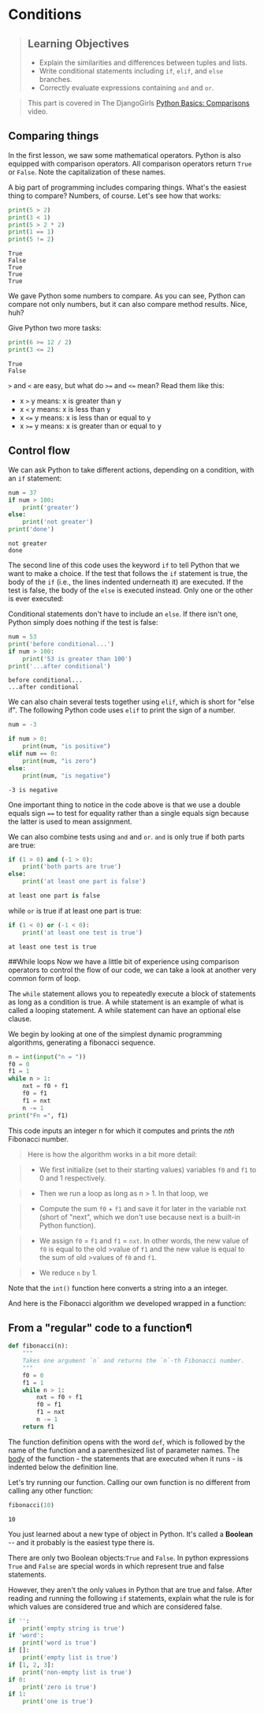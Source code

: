 # Conditions

> ## Learning Objectives
>
> *   Explain the similarities and differences between tuples and lists.
> *   Write conditional statements including `if`, `elif`, and `else` branches.
> *   Correctly evaluate expressions containing `and` and `or`.

> This part is covered in The DjangoGirls [Python Basics: Comparisons](https://www.youtube.com/watch?v=7bzxqIKYgf4) video.

## Comparing things

In the first lesson, we saw some mathematical operators. Python is also equipped with comparison operators. All comparison operators return `True` or `False`. Note the capitalization of these names.

A big part of programming includes comparing things. What's the easiest thing to compare? Numbers, of course. Let's see how that works:

```python
print(5 > 2)
print(3 < 1)
print(5 > 2 * 2)
print(1 == 1)
print(5 != 2)
```    
```
True
False
True
True
True
```

We gave Python some numbers to compare. As you can see, Python can compare not only numbers, but it can also compare method results. Nice, huh?

Give Python two more tasks:

```python
print(6 >= 12 / 2)
print(3 <= 2)
```
```    
True
False
```

`>` and `<` are easy, but what do `>=` and `<=` mean? Read them like this:

- x `>` y means: x is greater than y
- x `<` y means: x is less than y
- x `<=` y means: x is less than or equal to y
- x `>=` y means: x is greater than or equal to y



## Control flow

We can ask Python to take different actions, depending on a condition, with an `if` statement:

```python
num = 37
if num > 100:
    print('greater')
else:
    print('not greater')
print('done')
```
```
not greater
done
```

The second line of this code uses the keyword `if` to tell Python that we want to make a choice.
If the test that follows the `if` statement is true,
the body of the `if`
(i.e., the lines indented underneath it) are executed.
If the test is false,
the body of the `else` is executed instead.
Only one or the other is ever executed:

<!--
![Executing a Conditional](fig/python-flowchart-conditional.svg)\
-->


Conditional statements don't have to include an `else`.
If there isn't one,
Python simply does nothing if the test is false:

```python
num = 53
print('before conditional...')
if num > 100:
    print('53 is greater than 100')
print('...after conditional')
```

```
before conditional...
...after conditional
```

We can also chain several tests together using `elif`,
which is short for "else if".
The following Python code uses `elif` to print the sign of a number.

```python
num = -3
```

```python
if num > 0:
    print(num, "is positive")
elif num == 0:
    print(num, "is zero")
else:
    print(num, "is negative")
```

```
-3 is negative
```

One important thing to notice in the code above is that we use a double equals sign `==` to test for equality
rather than a single equals sign
because the latter is used to mean assignment.

We can also combine tests using `and` and `or`.
`and` is only true if both parts are true:

```python
if (1 > 0) and (-1 > 0):
    print('both parts are true')
else:
    print('at least one part is false')
```

```python
at least one part is false
```

while `or` is true if at least one part is true:
```python
if (1 < 0) or (-1 < 0):
    print('at least one test is true')
```

```
at least one test is true
```

##While loops
Now we have a little bit of experience using comparison operators to control the flow of our code, we can take a look at another very common form of loop.

The `while` statement allows you to repeatedly execute a block of statements as long as a condition is true. A while statement is an example of what is called a looping statement. A while statement can have an optional else clause.

We begin by looking at one of the simplest dynamic programming algorithms, generating a fibonacci sequence. 


```python
n = int(input("n = "))
f0 = 0
f1 = 1
while n > 1:
    nxt = f0 + f1
    f0 = f1
    f1 = nxt
    n -= 1
print("Fn =", f1)
```

This code inputs an integer n for which it computes and prints the _nth_ Fibonacci number.

>Here is how the algorithm works in a bit more detail:

>* We first initialize (set to their starting values) variables `f0` and `f1` to 0 and 1 respectively.
 
>* Then we run a loop as long as n > 1. In that loop, we

>    * Compute the sum `f0` + `f1` and save it for later in the variable nxt (short of "next", which we don't use because next is a built-in Python function).
    
>    * We assign `f0` = `f1` and `f1` = `nxt`.
>    In other words, the new value of `f0` is equal to the old >value of `f1` and the new value is equal to the sum of old >values of `f0` and `f1`.
    
>    * We reduce `n` by 1.


Note that the `int()` function here converts a string into a an integer. 


And here is the Fibonacci algorithm we developed wrapped in a function:

## From a "regular" code to a function¶

```python
def fibonacci(n):
    """
    Takes one argument `n` and returns the `n`-th Fibonacci number.
    """
    f0 = 0
    f1 = 1
    while n > 1:
        nxt = f0 + f1
        f0 = f1
        f1 = nxt
        n -= 1
    return f1
```


The function definition opens with the word `def`, which is followed by the name of the function and a parenthesized list of parameter names. The [body](reference.html#function-body) of the function - the statements that are executed when it runs - is indented below the definition line.

Let's try running our function. Calling our own function is no different from calling any other function:

```python
fibonacci(10)
```
```
10
```

<!--sec data-title="What is truth?" data-id="challenge1" data-show=true ces-->


You just learned about a new type of object in Python. It's called a __Boolean__ -- and it probably is the easiest type there is.

There are only two Boolean objects:`True` and `False`. In python expressions `True` and `False` are special words in which represent true and false statements. 

However, they aren't the only values in Python that are true and false. After reading and running the following `if` statements, explain what the rule is for which values are considered true and which are considered false.

 ```python
 if '':
     print('empty string is true')
 if 'word':
     print('word is true')
 if []:
     print('empty list is true')
 if [1, 2, 3]:
     print('non-empty list is true')
 if 0:
     print('zero is true')
 if 1:
     print('one is true')
 ```


<!--endsec-->







